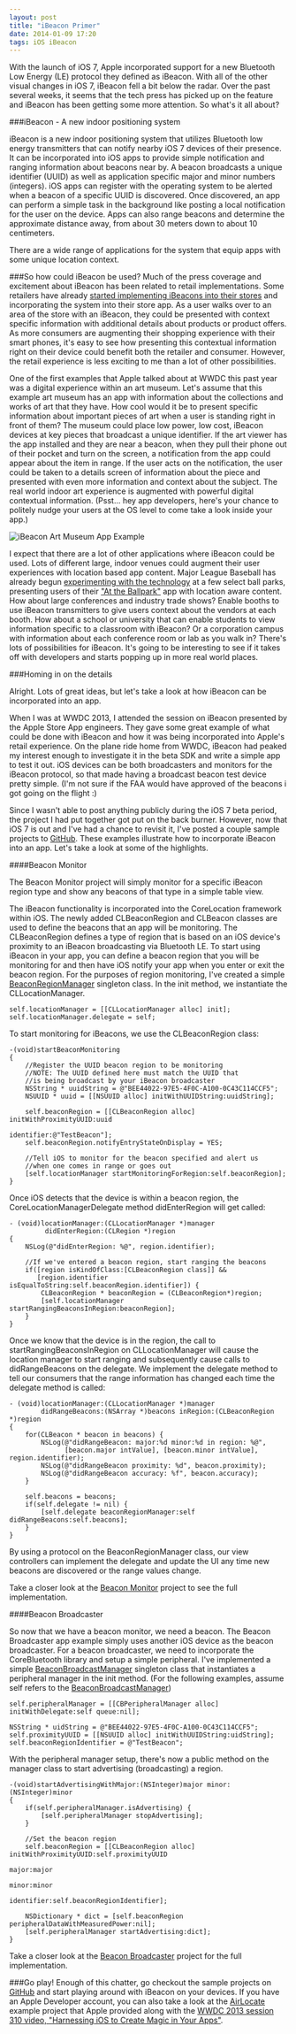 ```yaml
---
layout: post
title: "iBeacon Primer"
date: 2014-01-09 17:20
tags: iOS iBeacon
---
```


With the launch of iOS 7, Apple incorporated support for a new Bluetooth Low Energy (LE) protocol they defined as iBeacon.  With all of the other visual changes in iOS 7, iBeacon fell a bit below the radar. Over the past several weeks, it seems that the tech press has picked up on the feature and iBeacon has been getting some more attention.  So what's it all about? 

###iBeacon - A new indoor positioning system

iBeacon is a new indoor positioning system that utilizes Bluetooth low energy transmitters that can notify nearby iOS 7 devices of their presence.  It can be incorporated into iOS apps to provide simple notification and ranging information about beacons near by.  A beacon broadcasts a unique identifier (UUID) as well as application specific major and minor numbers (integers).  iOS apps can register with the operating system to be alerted when a beacon of a specific UUID is discovered.  Once discovered, an app can perform a simple task in the background like posting a local notification for the user on the device.  Apps can also range beacons and determine the approximate distance away, from about 30 meters down to about 10 centimeters.  

There are a wide range of applications for the system that equip apps with some unique location context.

###So how could iBeacon be used?
Much of the press coverage and excitement about iBeacon has been related to retail implementations.  Some retailers have already [started implementing iBeacons into their stores](http://appleinsider.com/articles/13/11/20/macys-begins-pilot-test-of-apples-ibeacon-in-flagship-new-york-san-francisco-stores) and incorporating the system into their store app.  As a user walks over to an area of the store with an iBeacon, they could be presented with context specific information with additional details about products or product offers.  As more consumers are augmenting their shopping experience with their smart phones, it's easy to see how presenting this contextual information right on their device could benefit both the retailer and consumer.  However, the retail experience is less exciting to me than a lot of other possibilities.  

One of the first examples that Apple talked about at WWDC this past year was a digital experience within an art museum.  Let's assume that this example art museum has an app with information about the collections and works of art that they have.  How cool would it be to present specific information about important pieces of art when a user is standing right in front of them?  The museum could place low power, low cost, iBeacon devices at key pieces that broadcast a unique identifier.  If the art viewer has the app installed and they are near a beacon, when they pull their phone out of their pocket and turn on the screen, a notification from the app could appear about the item in range.  If the user acts on the notification, the user could be taken to a details screen of information about the piece and presented with even more information and context about the subject.  The real world indoor art experience is augmented with powerful digital contextual information.  (Psst... hey app developers, here's your chance to politely nudge your users at the OS level to come take a look inside your app.)

<img src="/img/vangogh-ibeacon.png" class="img-responsive center-block" alt="iBeacon Art Museum App Example">

I expect that there are a lot of other applications where iBeacon could be used.  Lots of different large, indoor venues could augment their user experiences with location based app content.  Major League Baseball has already begun [experimenting with the technology](http://mashable.com/2013/09/26/mlb-at-the-ballpark-app/) at a few select ball parks, presenting users of their ["At the Ballpark"](https://itunes.apple.com/us/app/mlb.com-at-the-ballpark/id513135722?mt=8) app with location aware content.  How about large conferences and industry trade shows?  Enable booths to use iBeacon transmitters to give users context about the vendors at each booth.  How about a school or university that can enable students to view information specific to a classroom with iBeacon?  Or a corporation campus with information about each conference room or lab as you walk in?  There's lots of possibilities for iBeacon.  It's going to be interesting to see if it takes off with developers and starts popping up in more real world places.  

###Homing in on the details

Alright.  Lots of great ideas, but let's take a look at how iBeacon can be incorporated into an app.

When I was at WWDC 2013, I attended the session on iBeacon presented by the Apple Store App engineers.  They gave some great example of what could be done with iBeacon and how it was being incorporated into Apple's retail experience.  On the plane ride home from WWDC, iBeacon had peaked my interest enough to investigate it in the beta SDK and write a simple app to test it out.  iOS devices can be both broadcasters and monitors for the iBeacon protocol, so that made having a broadcast beacon test device pretty simple. (I'm not sure if the FAA would have approved of the beacons i got going on the flight :)

Since I wasn't able to post anything publicly during the iOS 7 beta period, the project I had put together got put on the back burner.  However, now that iOS 7 is out and I've had a chance to revisit it, I've posted a couple sample projects to [GitHub](https://github.com/welbesw/iBeaconExamples). These examples illustrate how to incorporate iBeacon into an app.  Let's take a look at some of the highlights.

####Beacon Monitor

The Beacon Monitor project will simply monitor for a specific iBeacon region type and show any beacons of that type in a simple table view.

The iBeacon functionality is incorporated into the CoreLocation framework within iOS.  The newly added CLBeaconRegion and CLBeacon classes are used to define the beacons that an app will be monitoring.  The CLBeaconRegion defines a type of region that is based on an iOS device's proximity to an iBeacon broadcasting via Bluetooth LE.  To start using iBeacon in your app, you can define a beacon region that you will be monitoring for and then have iOS notify your app when you enter or exit the beacon region.  For the purposes of region monitoring, I've created a simple [BeaconRegionManager](https://github.com/welbesw/iBeaconExamples/blob/master/BeaconMonitor/BeaconMonitor/BeaconRegionManager.m) singleton class.  In the init method, we instantiate the CLLocationManager.

```obj-c
self.locationManager = [[CLLocationManager alloc] init];
self.locationManager.delegate = self;
```

To start monitoring for iBeacons, we use the CLBeaconRegion class:

```obj-c
-(void)startBeaconMonitoring
{
    //Register the UUID beacon region to be monitoring
    //NOTE: The UUID defined here must match the UUID that
    //is being broadcast by your iBeacon broadcaster
    NSString * uuidString = @"BEE44022-97E5-4F0C-A100-0C43C114CCF5";
    NSUUID * uuid = [[NSUUID alloc] initWithUUIDString:uuidString];
    
    self.beaconRegion = [[CLBeaconRegion alloc] initWithProximityUUID:uuid
                                                           identifier:@"TestBeacon"];
    self.beaconRegion.notifyEntryStateOnDisplay = YES;
    
    //Tell iOS to monitor for the beacon specified and alert us
    //when one comes in range or goes out
    [self.locationManager startMonitoringForRegion:self.beaconRegion];
}
```

Once iOS detects that the device is within a beacon region, the CoreLocationManagerDelegate method didEnterRegion will get called:

```obj-c
- (void)locationManager:(CLLocationManager *)manager
         didEnterRegion:(CLRegion *)region
{
    NSLog(@"didEnterRegion: %@", region.identifier);
    
    //If we've entered a beacon region, start ranging the beacons
    if([region isKindOfClass:[CLBeaconRegion class]] &&
       [region.identifier isEqualToString:self.beaconRegion.identifier]) {
        CLBeaconRegion * beaconRegion = (CLBeaconRegion*)region;
        [self.locationManager startRangingBeaconsInRegion:beaconRegion];
    }
}
```

Once we know that the device is in the region, the call to startRangingBeaconsInRegion on CLLocationManager will cause the location manager to start ranging and subsequently cause calls to didRangeBeacons on the delegate.  We implement the delegate method to tell our consumers that the range information has changed each time the delegate method is called:

```obj-c
- (void)locationManager:(CLLocationManager *)manager
        didRangeBeacons:(NSArray *)beacons inRegion:(CLBeaconRegion *)region
{
    for(CLBeacon * beacon in beacons) {
        NSLog(@"didRangeBeacon: major:%d minor:%d in region: %@",
              [beacon.major intValue], [beacon.minor intValue], region.identifier);
        NSLog(@"didRangeBeacon proximity: %d", beacon.proximity);
        NSLog(@"didRangeBeacon accuracy: %f", beacon.accuracy);
    }
    
    self.beacons = beacons;
    if(self.delegate != nil) {
        [self.delegate beaconRegionManager:self didRangeBeacons:self.beacons];
    }
}
```

By using a protocol on the BeaconRegionManager class, our view controllers can implement the delegate and update the UI any time new beacons are discovered or the range values change.

Take a closer look at the [Beacon Monitor](https://github.com/welbesw/iBeaconExamples/tree/master/BeaconMonitor) project to see the full implementation.

####Beacon Broadcaster

So now that we have a beacon monitor, we need a beacon.  The Beacon Broadcaster app example simply uses another iOS device as the beacon broadcaster.  For a beacon broadcaster, we need to incorporate the CoreBluetooth library and setup a simple peripheral.  I've implemented a simple [BeaconBroadcastManager](https://github.com/welbesw/iBeaconExamples/blob/master/BeaconBroadcaster/BeaconBroadcaster/BeaconBroadcastManager.m) singleton class that instantiates a peripheral manager in the init method.  (For the following examples, assume self refers to the [BeaconBroadcastManager](https://github.com/welbesw/iBeaconExamples/blob/master/BeaconBroadcaster/BeaconBroadcaster/BeaconBroadcastManager.m))

```obj-c
self.peripheralManager = [[CBPeripheralManager alloc] initWithDelegate:self queue:nil];

NSString * uidString = @"BEE44022-97E5-4F0C-A100-0C43C114CCF5";
self.proximityUUID = [[NSUUID alloc] initWithUUIDString:uidString];
self.beaconRegionIdentifier = @"TestBeacon";
```
With the peripheral manager setup, there's now a public method on the manager class to start advertising (broadcasting) a region.

```obj-c
-(void)startAdvertisingWithMajor:(NSInteger)major minor:(NSInteger)minor
{
    if(self.peripheralManager.isAdvertising) {
        [self.peripheralManager stopAdvertising];
    }
    
    //Set the beacon region
    self.beaconRegion = [[CLBeaconRegion alloc] initWithProximityUUID:self.proximityUUID
                                                                major:major
                                                                minor:minor
                                                           identifier:self.beaconRegionIdentifier];
    
    NSDictionary * dict = [self.beaconRegion peripheralDataWithMeasuredPower:nil];
    [self.peripheralManager startAdvertising:dict];
}
```

Take a closer look at the [Beacon Broadcaster](https://github.com/welbesw/iBeaconExamples/tree/master/BeaconBroadcaster) project for the full implementation.

###Go play!
Enough of this chatter, go checkout the sample projects on [GitHub](https://github.com/welbesw/iBeaconExamples) and start playing around with iBeacon on your devices.  If you have an Apple Developer account, you can also take a look at the [AirLocate](https://developer.apple.com/downloads/index.action?name=WWDC%202013) example project that Apple provided along with the [WWDC 2013 session 310 video, "Harnessing iOS to Create Magic in Your Apps"](https://developer.apple.com/wwdc/videos/).